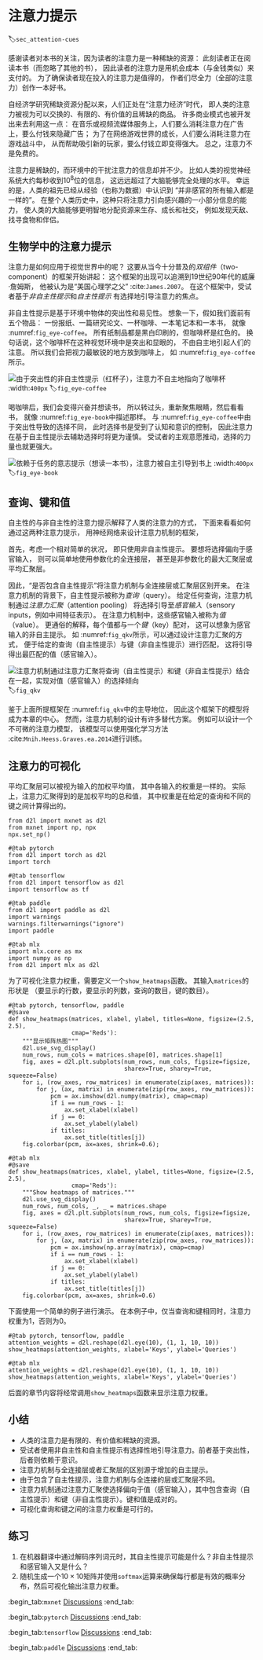 # 注意力提示
:label:`sec_attention-cues`

感谢读者对本书的关注，因为读者的注意力是一种稀缺的资源：
此刻读者正在阅读本书（而忽略了其他的书），
因此读者的注意力是用机会成本（与金钱类似）来支付的。
为了确保读者现在投入的注意力是值得的，
作者们尽全力（全部的注意力）创作一本好书。

自经济学研究稀缺资源分配以来，人们正处在“注意力经济”时代，
即人类的注意力被视为可以交换的、有限的、有价值的且稀缺的商品。
许多商业模式也被开发出来去利用这一点：
在音乐或视频流媒体服务上，人们要么消耗注意力在广告上，要么付钱来隐藏广告；
为了在网络游戏世界的成长，人们要么消耗注意力在游戏战斗中，
从而帮助吸引新的玩家，要么付钱立即变得强大。
总之，注意力不是免费的。

注意力是稀缺的，而环境中的干扰注意力的信息却并不少。
比如人类的视觉神经系统大约每秒收到$10^8$位的信息，
这远远超过了大脑能够完全处理的水平。
幸运的是，人类的祖先已经从经验（也称为数据）中认识到
“并非感官的所有输入都是一样的”。
在整个人类历史中，这种只将注意力引向感兴趣的一小部分信息的能力，
使人类的大脑能够更明智地分配资源来生存、成长和社交，
例如发现天敌、找寻食物和伴侣。

## 生物学中的注意力提示

注意力是如何应用于视觉世界中的呢？
这要从当今十分普及的*双组件*（two-component）的框架开始讲起：
这个框架的出现可以追溯到19世纪90年代的威廉·詹姆斯，
他被认为是“美国心理学之父” :cite:`James.2007`。
在这个框架中，受试者基于*非自主性提示*和*自主性提示*
有选择地引导注意力的焦点。

非自主性提示是基于环境中物体的突出性和易见性。
想象一下，假如我们面前有五个物品：
一份报纸、一篇研究论文、一杯咖啡、一本笔记本和一本书，
就像 :numref:`fig_eye-coffee`。
所有纸制品都是黑白印刷的，但咖啡杯是红色的。
换句话说，这个咖啡杯在这种视觉环境中是突出和显眼的，
不由自主地引起人们的注意。
所以我们会把视力最敏锐的地方放到咖啡上，
如 :numref:`fig_eye-coffee`所示。

![由于突出性的非自主性提示（红杯子），注意力不自主地指向了咖啡杯](../img/eye-coffee.svg)
:width:`400px`
:label:`fig_eye-coffee`

喝咖啡后，我们会变得兴奋并想读书，
所以转过头，重新聚焦眼睛，然后看看书，
就像 :numref:`fig_eye-book`中描述那样。
与 :numref:`fig_eye-coffee`中由于突出性导致的选择不同，
此时选择书是受到了认知和意识的控制，
因此注意力在基于自主性提示去辅助选择时将更为谨慎。
受试者的主观意愿推动，选择的力量也就更强大。

![依赖于任务的意志提示（想读一本书），注意力被自主引导到书上](../img/eye-book.svg)
:width:`400px`
:label:`fig_eye-book`

## 查询、键和值

自主性的与非自主性的注意力提示解释了人类的注意力的方式，
下面来看看如何通过这两种注意力提示，
用神经网络来设计注意力机制的框架，

首先，考虑一个相对简单的状况，
即只使用非自主性提示。
要想将选择偏向于感官输入，
则可以简单地使用参数化的全连接层，
甚至是非参数化的最大汇聚层或平均汇聚层。

因此，“是否包含自主性提示”将注意力机制与全连接层或汇聚层区别开来。
在注意力机制的背景下，自主性提示被称为*查询*（query）。
给定任何查询，注意力机制通过*注意力汇聚*（attention pooling）
将选择引导至*感官输入*（sensory inputs，例如中间特征表示）。
在注意力机制中，这些感官输入被称为*值*（value）。
更通俗的解释，每个值都与一个*键*（key）配对，
这可以想象为感官输入的非自主提示。
如 :numref:`fig_qkv`所示，可以通过设计注意力汇聚的方式，
便于给定的查询（自主性提示）与键（非自主性提示）进行匹配，
这将引导得出最匹配的值（感官输入）。

![注意力机制通过注意力汇聚将*查询*（自主性提示）和*键*（非自主性提示）结合在一起，实现对*值*（感官输入）的选择倾向](../img/qkv.svg)
:label:`fig_qkv`

鉴于上面所提框架在 :numref:`fig_qkv`中的主导地位，
因此这个框架下的模型将成为本章的中心。
然而，注意力机制的设计有许多替代方案。
例如可以设计一个不可微的注意力模型，
该模型可以使用强化学习方法 :cite:`Mnih.Heess.Graves.ea.2014`进行训练。

## 注意力的可视化

平均汇聚层可以被视为输入的加权平均值，
其中各输入的权重是一样的。
实际上，注意力汇聚得到的是加权平均的总和值，
其中权重是在给定的查询和不同的键之间计算得出的。

```{.python .input}
from d2l import mxnet as d2l
from mxnet import np, npx
npx.set_np()
```

```{.python .input}
#@tab pytorch
from d2l import torch as d2l
import torch
```

```{.python .input}
#@tab tensorflow
from d2l import tensorflow as d2l
import tensorflow as tf
```

```{.python .input}
#@tab paddle
from d2l import paddle as d2l
import warnings
warnings.filterwarnings("ignore")
import paddle
```

```{.python .input}
#@tab mlx
import mlx.core as mx
import numpy as np
from d2l import mlx as d2l
```

为了可视化注意力权重，需要定义一个`show_heatmaps`函数。
其输入`matrices`的形状是
（要显示的行数，要显示的列数，查询的数目，键的数目）。

```{.python .input}
#@tab pytorch, tensorflow, paddle
#@save
def show_heatmaps(matrices, xlabel, ylabel, titles=None, figsize=(2.5, 2.5),
                  cmap='Reds'):
    """显示矩阵热图"""
    d2l.use_svg_display()
    num_rows, num_cols = matrices.shape[0], matrices.shape[1]
    fig, axes = d2l.plt.subplots(num_rows, num_cols, figsize=figsize,
                                 sharex=True, sharey=True, squeeze=False)
    for i, (row_axes, row_matrices) in enumerate(zip(axes, matrices)):
        for j, (ax, matrix) in enumerate(zip(row_axes, row_matrices)):
            pcm = ax.imshow(d2l.numpy(matrix), cmap=cmap)
            if i == num_rows - 1:
                ax.set_xlabel(xlabel)
            if j == 0:
                ax.set_ylabel(ylabel)
            if titles:
                ax.set_title(titles[j])
    fig.colorbar(pcm, ax=axes, shrink=0.6);
```
```{.python .input}
#@tab mlx
#@save
def show_heatmaps(matrices, xlabel, ylabel, titles=None, figsize=(2.5, 2.5),
                  cmap='Reds'):
    """Show heatmaps of matrices."""
    d2l.use_svg_display()
    num_rows, num_cols, _, _ = matrices.shape
    fig, axes = d2l.plt.subplots(num_rows, num_cols, figsize=figsize,
                                 sharex=True, sharey=True, squeeze=False)
    for i, (row_axes, row_matrices) in enumerate(zip(axes, matrices)):
        for j, (ax, matrix) in enumerate(zip(row_axes, row_matrices)):
            pcm = ax.imshow(np.array(matrix), cmap=cmap)
            if i == num_rows - 1:
                ax.set_xlabel(xlabel)
            if j == 0:
                ax.set_ylabel(ylabel)
            if titles:
                ax.set_title(titles[j])
    fig.colorbar(pcm, ax=axes, shrink=0.6)
```

下面使用一个简单的例子进行演示。
在本例子中，仅当查询和键相同时，注意力权重为1，否则为0。

```{.python .input}
#@tab pytorch, tensorflow, paddle
attention_weights = d2l.reshape(d2l.eye(10), (1, 1, 10, 10))
show_heatmaps(attention_weights, xlabel='Keys', ylabel='Queries')
```

```{.python .input}
#@tab mlx
attention_weights = d2l.reshape(d2l.eye(10), (1, 1, 10, 10))
show_heatmaps(attention_weights, xlabel='Keys', ylabel='Queries')
```

后面的章节内容将经常调用`show_heatmaps`函数来显示注意力权重。

## 小结

* 人类的注意力是有限的、有价值和稀缺的资源。
* 受试者使用非自主性和自主性提示有选择性地引导注意力。前者基于突出性，后者则依赖于意识。
* 注意力机制与全连接层或者汇聚层的区别源于增加的自主提示。
* 由于包含了自主性提示，注意力机制与全连接的层或汇聚层不同。
* 注意力机制通过注意力汇聚使选择偏向于值（感官输入），其中包含查询（自主性提示）和键（非自主性提示）。键和值是成对的。
* 可视化查询和键之间的注意力权重是可行的。

## 练习

1. 在机器翻译中通过解码序列词元时，其自主性提示可能是什么？非自主性提示和感官输入又是什么？
1. 随机生成一个$10 \times 10$矩阵并使用`softmax`运算来确保每行都是有效的概率分布，然后可视化输出注意力权重。

:begin_tab:`mxnet`
[Discussions](https://discuss.d2l.ai/t/5763)
:end_tab:

:begin_tab:`pytorch`
[Discussions](https://discuss.d2l.ai/t/5764)
:end_tab:

:begin_tab:`tensorflow`
[Discussions](https://discuss.d2l.ai/t/5765)
:end_tab:

:begin_tab:`paddle`
[Discussions](https://discuss.d2l.ai/t/11839)
:end_tab: